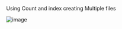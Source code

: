 
Using Count and index creating Multiple files

![image](https://user-images.githubusercontent.com/124629161/235214932-c5ddfb00-0ec3-4bd3-9d81-940094ca4d31.png)
